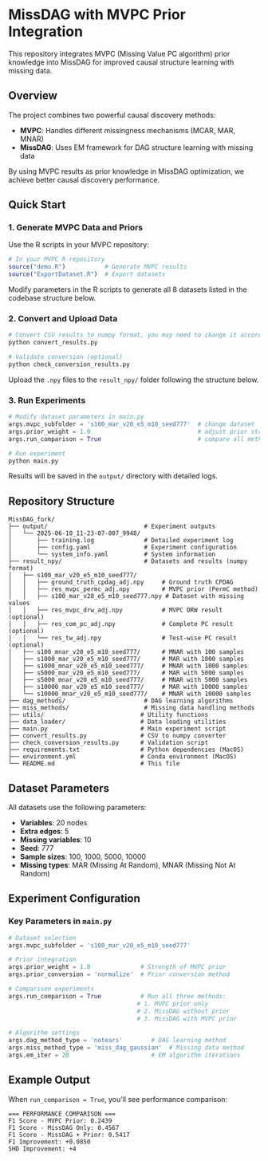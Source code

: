 # MissDAG with MVPC Prior Integration

This repository integrates MVPC (Missing Value PC algorithm) prior knowledge into MissDAG for improved causal structure learning with missing data.

## Overview

The project combines two powerful causal discovery methods:
- **MVPC**: Handles different missingness mechanisms (MCAR, MAR, MNAR) 
- **MissDAG**: Uses EM framework for DAG structure learning with missing data

By using MVPC results as prior knowledge in MissDAG optimization, we achieve better causal discovery performance.

## Quick Start

### 1. Generate MVPC Data and Priors

Use the R scripts in your MVPC repository:

```r
# In your MVPC R repository
source("demo.R")           # Generate MVPC results
source("ExportDataset.R")  # Export datasets
```

Modify parameters in the R scripts to generate all 8 datasets listed in the codebase structure below.

### 2. Convert and Upload Data

```bash
# Convert CSV results to numpy format, you may need to change it accordingly
python convert_results.py

# Validate conversion (optional)
python check_conversion_results.py
```

Upload the `.npy` files to the `result_npy/` folder following the structure below.

### 3. Run Experiments

```python
# Modify dataset parameters in main.py
args.mvpc_subfolder = 's100_mar_v20_e5_m10_seed777'  # change dataset
args.prior_weight = 1.0                              # adjust prior strength
args.run_comparison = True                           # compare all methods

# Run experiment
python main.py
```

Results will be saved in the `output/` directory with detailed logs.

## Repository Structure

```
MissDAG_fork/
├── output/                           # Experiment outputs
│   └── 2025-06-10_11-23-07-007_9948/
│       ├── training.log              # Detailed experiment log
│       ├── config.yaml               # Experiment configuration
│       └── system_info.yaml          # System information
├── result_npy/                       # Datasets and results (numpy format)
│   ├── s100_mar_v20_e5_m10_seed777/
│   │   ├── ground_truth_cpdag_adj.npy     # Ground truth CPDAG
│   │   ├── res_mvpc_permc_adj.npy         # MVPC prior (PermC method)
│   │   ├── s100_mar_v20_e5_m10_seed777.npy # Dataset with missing values
│   │   ├── res_mvpc_drw_adj.npy           # MVPC DRW result (optional)
│   │   ├── res_com_pc_adj.npy             # Complete PC result (optional)
│   │   └── res_tw_adj.npy                 # Test-wise PC result (optional)
│   ├── s100_mnar_v20_e5_m10_seed777/      # MNAR with 100 samples
│   ├── s1000_mar_v20_e5_m10_seed777/      # MAR with 1000 samples  
│   ├── s1000_mnar_v20_e5_m10_seed777/     # MNAR with 1000 samples
│   ├── s5000_mar_v20_e5_m10_seed777/      # MAR with 5000 samples
│   ├── s5000_mnar_v20_e5_m10_seed777/     # MNAR with 5000 samples
│   ├── s10000_mar_v20_e5_m10_seed777/     # MAR with 10000 samples
│   └── s10000_mnar_v20_e5_m10_seed777/    # MNAR with 10000 samples
├── dag_methods/                      # DAG learning algorithms
├── miss_methods/                     # Missing data handling methods  
├── utils/                           # Utility functions
├── data_loader/                     # Data loading utilities
├── main.py                          # Main experiment script
├── convert_results.py               # CSV to numpy converter
├── check_conversion_results.py      # Validation script
├── requirements.txt                 # Python dependencies (MacOS)
├── environment.yml                  # Conda environment (MacOS)
└── README.md                        # This file
```

## Dataset Parameters

All datasets use the following parameters:
- **Variables**: 20 nodes
- **Extra edges**: 5
- **Missing variables**: 10  
- **Seed**: 777
- **Sample sizes**: 100, 1000, 5000, 10000
- **Missing types**: MAR (Missing At Random), MNAR (Missing Not At Random)

## Experiment Configuration

### Key Parameters in `main.py`

```python
# Dataset selection
args.mvpc_subfolder = 's100_mar_v20_e5_m10_seed777'

# Prior integration
args.prior_weight = 1.0              # Strength of MVPC prior
args.prior_conversion = 'normalize'  # Prior conversion method

# Comparison experiments  
args.run_comparison = True           # Run all three methods:
                                    # 1. MVPC prior only
                                    # 2. MissDAG without prior  
                                    # 3. MissDAG with MVPC prior

# Algorithm settings
args.dag_method_type = 'notears'        # DAG learning method
args.miss_method_type = 'miss_dag_gaussian'  # Missing data method
args.em_iter = 20                       # EM algorithm iterations
```

## Example Output

When `run_comparison = True`, you'll see performance comparison:

```
=== PERFORMANCE COMPARISON ===
F1 Score - MVPC Prior: 0.2439
F1 Score - MissDAG Only: 0.4567  
F1 Score - MissDAG + Prior: 0.5417
F1 Improvement: +0.0850
SHD Improvement: +4
```
